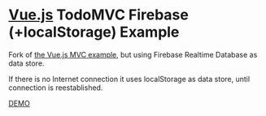 # [Vue.js](http://vuejs.org) TodoMVC Firebase (+localStorage) Example

Fork of [the Vue.js MVC example](https://github.com/tastejs/todomvc/tree/master/examples/vue), but using Firebase Realtime Database as data store.

If there is no Internet connection it uses localStorage as data store, until connection is reestablished.

[DEMO](https://valterkraemer.github.io/vue-todo-firebase/)